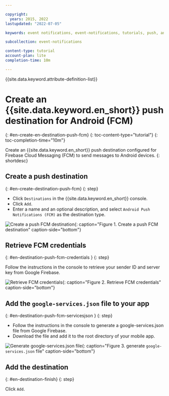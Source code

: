 ```yaml
---

copyright:
  years: 2015, 2022
lastupdated: "2022-07-05"

keywords: event notifications, event-notifications, tutorials, push, android, firebase, fcm

subcollection: event-notifications

content-type: tutorial
account-plan: lite
completion-time: 10m

---
```


{{site.data.keyword.attribute-definition-list}}

# Create an {{site.data.keyword.en_short}} push destination for Android (FCM)
{: #en-create-en-destination-push-fcm}
{: toc-content-type="tutorial"}
{: toc-completion-time="10m"}

Create an {{site.data.keyword.en_short}} push destination configured for Firebase Cloud Messaging (FCM) to send messages to Android devices.
{: shortdesc}

## Create a push destination
{: #en-create-destination-push-fcm}
{: step}

- Click `Destinations` in the {{site.data.keyword.en_short}} console.
- Click `Add`.
- Enter a name and an optional description, and select `Android Push Notifications (FCM)` as the destination type. 

![Create a push FCM destination](images/en-tut-dest-push-fcm1.png "Create a push FCM destination"){: caption="Figure 1. Create a push FCM destination" caption-side="bottom"}


## Retrieve FCM credentials
{: #en-destination-push-fcm-credentials }
{: step}

Follow the instructions in the console to retrieve your sender ID and server key from Google Firebase.

![Retrieve FCM credentials](images/en-tut-dest-push-fcm2.png "Retrieve FCM credentials"){: caption="Figure 2. Retrieve FCM credentials" caption-side="bottom"}

## Add the `google-services.json` file to your app
{: #en-destination-push-fcm-servicesjson }
{: step}

- Follow the instructions in the console to generate a google-services.json file from Google Firebase.
- Download the file and add it to the root directory of your mobile app.

![Generate `google-services.json` file](images/en-tut-dest-push-fcm3.png "Generate `google-services.json` file"){: caption="Figure 3. generate `google-services.json` file" caption-side="bottom"}

## Add the destination
{: #en-destination-finish}
{: step}

Click `Add`.
